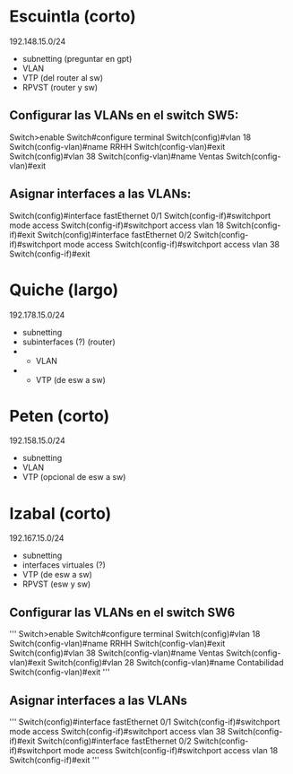 # Escuintla (corto)
192.148.15.0/24
- subnetting (preguntar en gpt)
- VLAN
- VTP (del router al sw) 
- RPVST (router y sw)

## Configurar las VLANs en el switch SW5: 

Switch>enable
Switch#configure terminal
Switch(config)#vlan 18
Switch(config-vlan)#name RRHH
Switch(config-vlan)#exit
Switch(config)#vlan 38
Switch(config-vlan)#name Ventas
Switch(config-vlan)#exit

## Asignar interfaces a las VLANs:
Switch(config)#interface fastEthernet 0/1
Switch(config-if)#switchport mode access
Switch(config-if)#switchport access vlan 18
Switch(config-if)#exit
Switch(config)#interface fastEthernet 0/2
Switch(config-if)#switchport mode access
Switch(config-if)#switchport access vlan 38
Switch(config-if)#exit



# Quiche (largo)
192.178.15.0/24
- subnetting
- subinterfaces (?) (router)
- - VLAN
- - VTP (de esw a sw)

# Peten (corto)
192.158.15.0/24
- subnetting
- VLAN
- VTP (opcional de esw a sw)

# Izabal (corto)
192.167.15.0/24
- subnetting
- interfaces virtuales (?)
- VTP (de esw a sw)
- RPVST (esw y sw)


## Configurar las VLANs en el switch SW6
'''
Switch>enable
Switch#configure terminal
Switch(config)#vlan 18
Switch(config-vlan)#name RRHH
Switch(config-vlan)#exit
Switch(config)#vlan 38
Switch(config-vlan)#name Ventas
Switch(config-vlan)#exit
Switch(config)#vlan 28
Switch(config-vlan)#name Contabilidad
Switch(config-vlan)#exit
'''

## Asignar interfaces a las VLANs

'''
Switch(config)#interface fastEthernet 0/1
Switch(config-if)#switchport mode access
Switch(config-if)#switchport access vlan 38
Switch(config-if)#exit
Switch(config)#interface fastEthernet 0/2
Switch(config-if)#switchport mode access
Switch(config-if)#switchport access vlan 18
Switch(config-if)#exit
'''

